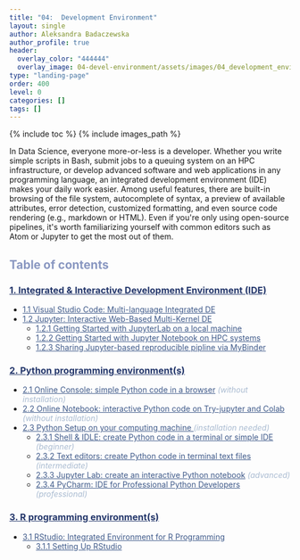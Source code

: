 ```yaml
---
title: "04:  Development Environment"
layout: single
author: Aleksandra Badaczewska
author_profile: true
header:
  overlay_color: "444444"
  overlay_image: 04-devel-environment/assets/images/04_development_envir_banner.png
type: "landing-page"
order: 400
level: 0
categories: []
tags: []
---
```



{% include toc %}
{% include images_path %}

In Data Science, everyone more-or-less is a developer. Whether you write simple scripts in Bash, submit jobs to a queuing system on an HPC infrastructure, or develop advanced software and web applications in any programming language, an integrated development environment (IDE) makes your daily work easier. Among useful features, there are built-in browsing of the file system, autocomplete of syntax, a preview of available attributes, error detection, customized formatting, and even source code rendering (e.g., markdown or HTML). Even if you're only using open-source pipelines, it's worth familiarizing yourself with common editors such as Atom or Jupyter to get the most out of them.



## <span style="color: #8997c1;">Table of contents</span>

### **<a href="01-integrated-development-environment" style="color: #24376b;">1. Integrated & Interactive Development Environment (IDE)</a>**
* <a href="01A-tutorial-VSCode" style="color: #3f5a8a;">1.1 Visual Studio Code: Multi-language Integrated DE</a>
* <a href="01B-jupyter-basics" style="color: #3f5a8a;">1.2 Jupyter: Interactive Web-Based Multi-Kernel DE</a>
  * <a href="01B-tutorial-jupyter-lab" style="color: #3f5a8a;">1.2.1 Getting Started with JupyterLab on a local machine</a>
  * <a href="01B-tutorial-jupyter-notebook" style="color: #3f5a8a;">1.2.2 Getting Started with Jupyter Notebook on HPC systems</a>
  * <a href="01B-tutorial-jupyter-sharing-mybinder" style="color: #3f5a8a;">1.2.3 Sharing Jupyter-based reproducible pipline via MyBinder</a>

### **<a href="02-python-programming-environment" style="color: #24376b;">2. Python programming environment(s)</a>**
* <a href="02A-python-online-console" style="color: #3f5a8a;">2.1 Online Console: simple Python code in a browser</a> <i style="color: #a9bbd1;">(without installation)</i>
* <a href="02A-python-online-jupyter-colab" style="color: #3f5a8a;">2.2 Online Notebook: interactive Python code on Try-jupyter and Colab</a> <i style="color: #a9bbd1;">(without installation)</i>
* <a href="02A-python-setup-locally" style="color: #3f5a8a;">2.3 Python Setup on your computing machine </a> <i style="color: #a9bbd1;">(installation needed)</i>
  * <a href="02B-python-terminal-shell" style="color: #3f5a8a;">2.3.1 Shell & IDLE: create Python code in a terminal or simple IDE</a> <i style="color: #a9bbd1;">(beginner)</i>
  * <a href="02C-python-text-editor" style="color: #3f5a8a;">2.3.2 Text editors: create Python code in terminal text files</a> <i style="color: #a9bbd1;">(intermediate)</i>
  * <a href="02D-python-jupyter-notebook" style="color: #3f5a8a;">2.3.3 Jupyter Lab: create an interactive Python notebook</a> <i style="color: #a9bbd1;">(advanced)</i>
  * <a href="02E-python-pycharm-ide" style="color: #3f5a8a;">2.3.4 PyCharm: IDE for Professional Python Developers</a> <i style="color: #a9bbd1;">(professional)</i>

### **<a href="03-r-programming-environment" style="color: #24376b;">3. R programming environment(s)</a>**
* <a href="03A-rstudio-basics" style="color: #3f5a8a;">3.1 RStudio: Integrated Environment for R Programming</a>
  * <a href="03A-tutorial-setting-up-rstudio" style="color: #3f5a8a;">3.1.1 Setting Up RStudio</a>
